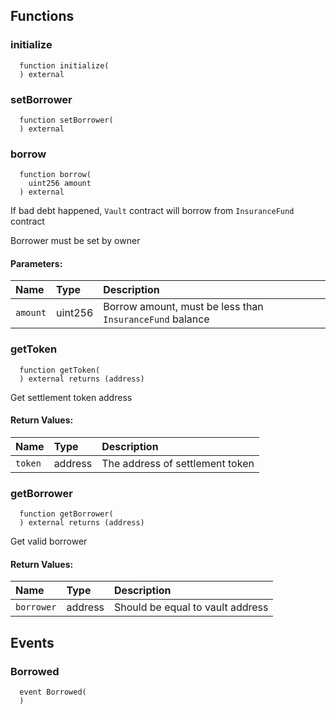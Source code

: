 
## Functions
### initialize
```solidity
  function initialize(
  ) external
```




### setBorrower
```solidity
  function setBorrower(
  ) external
```




### borrow
```solidity
  function borrow(
    uint256 amount
  ) external
```
If bad debt happened, `Vault` contract will borrow from `InsuranceFund` contract

Borrower must be set by owner

#### Parameters:
| Name                           | Type          | Description                                                                  |
| :----------------------------- | :------------ | :--------------------------------------------------------------------------- |
|`amount` | uint256 | Borrow amount, must be less than `InsuranceFund` balance

### getToken
```solidity
  function getToken(
  ) external returns (address)
```
Get settlement token address



#### Return Values:
| Name                           | Type          | Description                                                                  |
| :----------------------------- | :------------ | :--------------------------------------------------------------------------- |
|`token` | address | The address of settlement token
### getBorrower
```solidity
  function getBorrower(
  ) external returns (address)
```
Get valid borrower



#### Return Values:
| Name                           | Type          | Description                                                                  |
| :----------------------------- | :------------ | :--------------------------------------------------------------------------- |
|`borrower` | address | Should be equal to vault address

## Events
### Borrowed
```solidity
  event Borrowed(
  )
```




